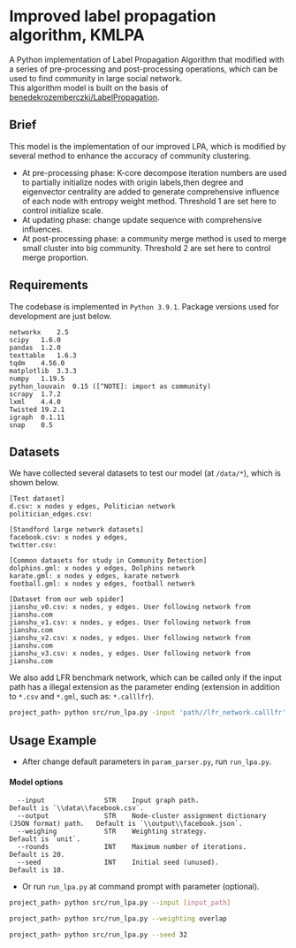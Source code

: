 # Improved label propagation algorithm, KMLPA
A Python implementation of Label Propagation Algorithm that modified with a series of pre-processing and post-processing operations, which can be used to find community in large social network.  
This algorithm model is built on the basis of [benedekrozemberczki/LabelPropagation](https://github.com/benedekrozemberczki/LabelPropagation). 

## Brief
This model is the implementation of our improved LPA, which is modified by several method to enhance the accuracy of community clustering. 
- At pre-processing phase: K-core decompose iteration numbers are used to partially initialize nodes with origin labels,then degree and eigenvector centrality are added to generate comprehensive influence of each node with entropy weight method. Threshold 1 are set here to control initialize scale. 
- At updating phase: change update sequence with comprehensive influences. 
- At post-processing phase: a community merge method is used to merge small cluster into big community. Threshold 2 are set here to control merge proportion. 

## Requirements
The codebase is implemented in `Python 3.9.1`. Package versions used for development are just below.
```
networkx    2.5  
scipy   1.6.0  
pandas  1.2.0  
texttable   1.6.3  
tqdm    4.56.0  
matplotlib  3.3.3  
numpy   1.19.5  
python_louvain  0.15 ([^NOTE]: import as community)
scrapy  1.7.2  
lxml    4.4.0  
Twisted 19.2.1  
igraph  0.1.11  
snap    0.5  
```

## Datasets
We have collected several datasets to test our model (at `/data/*`), which is shown below. 
```
[Test dataset]
d.csv: x nodes y edges, Politician network
politician_edges.csv: 

[Standford large network datasets]
facebook.csv: x nodes y edges, 
twitter.csv: 

[Common datasets for study in Community Detection]
dolphins.gml: x nodes y edges, Dolphins network
karate.gml: x nodes y edges, karate network
football.gml: x nodes y edges, football network

[Dataset from our web spider]
jianshu_v0.csv: x nodes, y edges. User following network from jianshu.com
jianshu_v1.csv: x nodes, y edges. User following network from jianshu.com
jianshu_v2.csv: x nodes, y edges. User following network from jianshu.com
jianshu_v3.csv: x nodes, y edges. User following network from jianshu.com
```
We also add LFR benchmark network, which can be called only if the input path has a illegal extension as the parameter ending (extension in addition to `*.csv` and `*.gml`, such as: `*.calllfr`). 
```bash
project_path> python src/run_lpa.py -input 'path//lfr_network.calllfr'
```


## Usage Example
- After change default parameters in `param_parser.py`, run `run_lpa.py`. 
#### Model options
```
  --input               STR    Input graph path.                          Default is `\\data\\facebook.csv`.                                     
  --output              STR    Node-cluster assignment dictionary (JSON format) path.   Default is `\\output\\facebook.json`.
  --weighing            STR    Weighting strategy.                        Default is `unit`.
  --rounds              INT    Maximum number of iterations.                      Default is 20.
  --seed                INT    Initial seed (unused).                              Default is 10.
```
- Or run `run_lpa.py` at command prompt with parameter (optional). 
```bash
project_path> python src/run_lpa.py --input [input_path]
```
```bash
project_path> python src/run_lpa.py --weighting overlap
```
```bash
project_path> python src/run_lpa.py --seed 32
```
